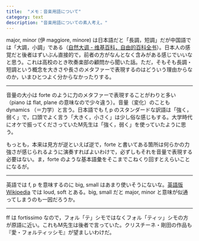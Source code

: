 ```yaml
---
title:  "メモ：音楽用語について"
category: text
description: "音楽用語についての素人考え。"
---
```


major, minor (伊 maggiore, minore) は日本語だと「長調，短調」だが中国語では「大調，小調」である（[自然大调 - 维基百科，自由的百科全书](http://zh.wikipedia.org/wiki/%E8%87%AA%E7%84%B6%E5%A4%A7%E8%B0%83 "自然大调 - 维基百科，自由的百科全书")）。日本人の感覚だと後者はずいぶん直接的で，前者の方がなんとなく含みがある感じでいいなと思う。これは高校のとき吹奏楽部の顧問から聞いた話。ただ，そもそも長調・短調という概念を大きさや長さのメタファーで表現するのはどういう理由からなのか，いまひとつよく分からなかったりする。

---

音量の大小は forte のように力のメタファーで表現することがわりと多い（piano は flat, plane の意味なので少々違う）。音量（変化）のことも dynamics （＝力学）と言う。日本語でも f, p のスタンダードな訳語は「強く，弱く」で，口頭でよく言う「大きく，小さく」は少し俗な感じもする。大学時代にオケで振ってくださっていたM先生は「強く，弱く」を使っていたように思う。

もっとも，本来は見方が逆といえば逆で，forte と書いてある箇所は何らかの力強さが感じられるように演奏すればよいわけで，必ずしもそれを音量で表現する必要はない。ま，forte のような基本語彙をそこまでこねくり回すとえらいことになるが。

---

英語では f, p を意味するのに big, small はあまり使いそうにないな。[英語版 Wikipedia](http://en.wikipedia.org/wiki/Dynamics_(music) "Dynamics (music) - Wikipedia, the free encyclopedia") では loud, soft とある。big, small だと major, minor と意味が似通ってしまうのも一因だろうか。

---

ff は fortissimo なので，フォル「テ」シモではなくフォル「ティッ」シモの方が原語に近い。これもM先生は後者で言っていた。クリスチーネ・剛田の作品も『愛・フォルティッシモ』が望ましいわけだ。
